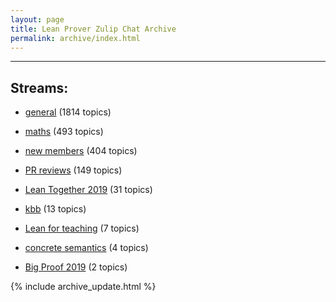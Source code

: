 ```yaml
---
layout: page
title: Lean Prover Zulip Chat Archive
permalink: archive/index.html
---
```


---

## Streams:

* [general](113488general/index.html) (1814 topics)

* [maths](116395maths/index.html) (493 topics)

* [new members](113489newmembers/index.html) (404 topics)

* [PR reviews](144837PRreviews/index.html) (149 topics)

* [Lean Together 2019](179818LeanTogether2019/index.html) (31 topics)

* [kbb](141825kbb/index.html) (13 topics)

* [Lean for teaching](187764Leanforteaching/index.html) (7 topics)

* [concrete semantics](187724concretesemantics/index.html) (4 topics)

* [Big Proof 2019](198800BigProof2019/index.html) (2 topics)


{% include archive_update.html %}